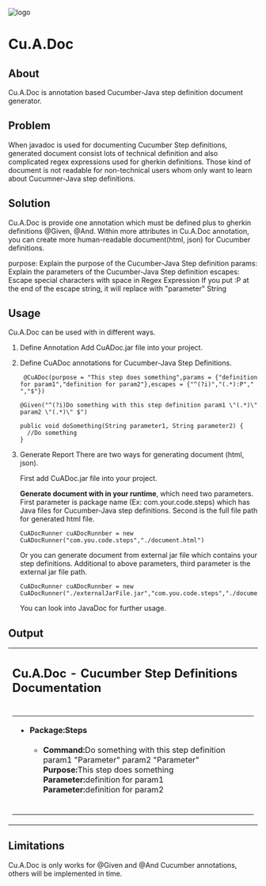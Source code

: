 ![logo](https://cloud.githubusercontent.com/assets/17325506/25775119/47ef2c8a-32a6-11e7-9ee6-a970a4db40d3.png)

Cu.A.Doc
========

About
-----
Cu.A.Doc is annotation based Cucumber-Java step definition document generator.


Problem
-------
When javadoc is used for documenting Cucumber Step definitions, generated document consist lots of technical definition and also complicated regex expressions used for gherkin definitions.
Those kind of document is not readable for non-technical users whom only want to learn about Cucumner-Java step definitions.

Solution
--------
Cu.A.Doc is provide one annotation which must be defined plus  to gherkin definitions @Given, @And.
Within more attributes in Cu.A.Doc annotation, you can create more human-readable document(html, json) for Cucumber definitions.

purpose: Explain the purpose of the Cucumber-Java Step definition
params: Explain the parameters of the Cucumber-Java Step definition
escapes: Escape special characters with space in Regex Expression
         If you put :P at the end of the escape string, it will replace with "parameter" String


Usage
-----
Cu.A.Doc can be used with in different ways.

1. Define Annotation
   Add CuADoc.jar file into your project.
   
2. Define CuADoc annotations for Cucumber-Java Step Definitions.

   ```
    @CuADoc(purpose = "This step does something",params = {"definition for param1","definition for param2"},escapes = {"^(?i)","(.*):P"," ","$"})
    ```
    ```
    @Given("^(?i)Do something with this step definition param1 \"(.*)\" param2 \"(.*)\" $")
    ```
    ```
    public void doSomething(String parameter1, String parameter2) {
      //Do something
    }
   ```

3. Generate Report
   There are two ways for generating document (html, json).
   
   First add CuADoc.jar file into your project.
   
   **Generate document with in your runtime**, which need two parameters. First parameter is package name (Ex: com.your.code.steps) which has Java files for Cucumber-Java step definitions.
   Second is the full file path for generated html file.
   
   ```
   CuADocRunner cuADocRunnber = new CuADocRunner("com.you.code.steps","./document.html")
   ```
   
   Or you can generate document from external jar file which contains your step definitions. Additional to above parameters, third parameter is the external jar file path.
   
   ```
   CuADocRunner cuADocRunnber = new CuADocRunner("./externalJarFile.jar","com.you.code.steps","./document.html")
   ```
   
   You can look into JavaDoc for further usage.
   
Output
------
<html><head></head><body><table><tr><td><h2>Cu.A.Doc - Cucumber Step Definitions Documentation</h2></td></tr><tr><td><table><tr><td><ul><li><span><b>Package:Steps</b></span><br/><br/><ul><li><span><b>Command:</b></span>Do something with this step definition param1 &quot;Parameter&quot; param2 &quot;Parameter&quot;<br/><span><b>Purpose:</b></span>This step does something<br/><b>Parameter:</b>definition for param1<br/><b>Parameter:</b>definition for param2<br/></li><br/></ul></li></ul></td></tr></table></td></tr></table></body></html>


Limitations
-----------
Cu.A.Doc is only works for @Given and @And Cucumber annotations, others will be implemented in time.
   
   
   
   
